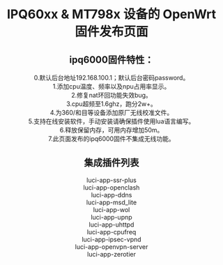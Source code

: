 <div align="center">
  <h1 align="center">
     IPQ60xx & MT798x 设备的 OpenWrt 固件发布页面
  </h1>

## ipq6000固件特性：  
0.默认后台地址192.168.100.1；默认后台密码password。  
1.添加cpu温度、频率以及npu占用率显示。  
2.修复nat环回功能失效bug。  
3.cpu超频至1.6ghz，跑分2w+。  
4.为360/和目等设备添加原厂无线校准文件。  
5.支持在线安装软件，手动安装请确保插件使用lua语言编写。  
6.释放保留内存，可用内存增加50m。  
7.此页面发布的ipq6000固件不集成无线功能。  

## 集成插件列表
luci-app-ssr-plus  
luci-app-openclash  
luci-app-ddns  
luci-app-msd_lite  
luci-app-wol  
luci-app-upnp  
luci-app-uhttpd  
luci-app-cpufreq  
luci-app-ipsec-vpnd  
luci-app-openvpn-server  
luci-app-zerotier  

